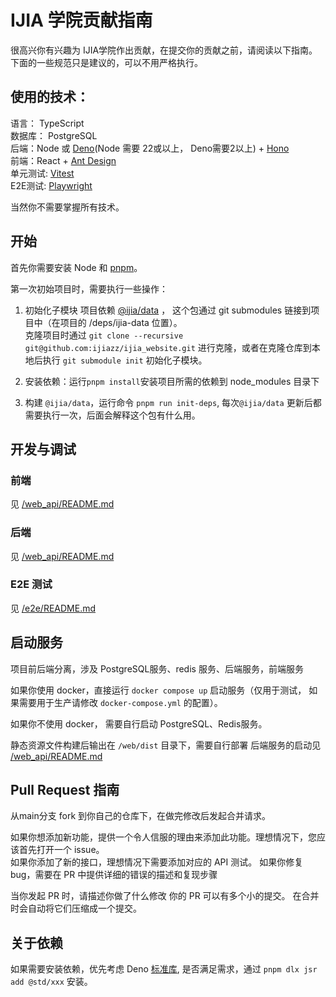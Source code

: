 # IJIA 学院贡献指南

很高兴你有兴趣为 IJIA学院作出贡献，在提交你的贡献之前，请阅读以下指南。\
下面的一些规范只是建议的，可以不用严格执行。

## 使用的技术：

语言： TypeScript\
数据库： PostgreSQL\
后端：Node 或 [Deno](http://deno.com/)(Node 需要 22或以上， Deno需要2以上) + [Hono](https://hono.dev/)\
前端：React + [Ant Design](https://ant.design/index-cn)\
单元测试: [Vitest](http://vitest.dev/)\
E2E测试: [Playwright](https://playwright.dev/)

当然你不需要掌握所有技术。

## 开始

首先你需要安装 Node 和 [pnpm](https://www.pnpm.cn/)。

第一次初始项目时，需要执行一些操作：

1. 初始化子模块
   项目依赖 [@ijia/data](https://github.com/ijiazz/school_db) ， 这个包通过 git submodules 链接到项目中（在项目的 /deps/ijia-data 位置）。\
   克隆项目时通过 `git clone --recursive git@github.com:ijiazz/ijia_website.git` 进行克隆，或者在克隆仓库到本地后执行 `git submodule init` 初始化子模块。

2. 安装依赖：运行`pnpm install`安装项目所需的依赖到 node_modules 目录下
3. 构建 `@ijia/data`，运行命令 `pnpm run init-deps`, 每次`@ijia/data` 更新后都需要执行一次，后面会解释这个包有什么用。

## 开发与调试

### 前端

见 [/web_api/README.md](./web_api/README.md)

### 后端

见 [/web_api/README.md](./web_api/README.md)

### E2E 测试

见 [/e2e/README.md](./e2e/README.md)

## 启动服务

项目前后端分离，涉及 PostgreSQL服务、redis 服务、后端服务，前端服务

如果你使用 docker，直接运行 `docker compose up` 启动服务（仅用于测试， 如果需要用于生产请修改 `docker-compose.yml` 的配置）。

如果你不使用 docker， 需要自行启动 PostgreSQL、Redis服务。

静态资源文件构建后输出在 `/web/dist` 目录下，需要自行部署
后端服务的启动见 [/web_api/README.md](./web_api/README.md)

## Pull Request 指南

从main分支 fork 到你自己的仓库下，在做完修改后发起合并请求。

如果你想添加新功能，提供一个令人信服的理由来添加此功能。理想情况下，您应该首先打开一个 issue。\
如果你添加了新的接口，理想情况下需要添加对应的 API 测试。
如果你修复bug，需要在 PR 中提供详细的错误的描述和复现步骤

当你发起 PR 时，请描述你做了什么修改
你的 PR 可以有多个小的提交。 在合并时会自动将它们压缩成一个提交。

## 关于依赖

如果需要安装依赖，优先考虑 Deno [标准库](https://jsr.io/@std), 是否满足需求，通过 `pnpm dlx jsr add @std/xxx` 安装。
